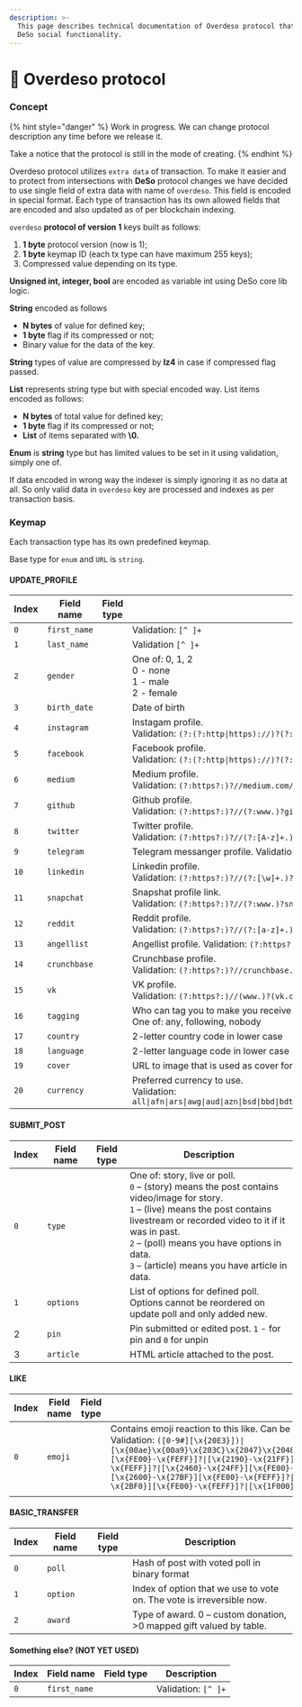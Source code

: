 ```yaml
---
description: >-
  This page describes technical documentation of Overdeso protocol that extends
  DeSo social functionality.
---
```


# 🚀 Overdeso protocol

### Concept

{% hint style="danger" %}
Work in progress. We can change protocol description any time before we release it.&#x20;

Take a notice that the protocol is still in the mode of creating.
{% endhint %}

Overdeso protocol utilizes `extra data` of transaction. To make it easier and to protect from intersections with **DeSo** protocol changes we have decided to use single field of extra data with name of `overdeso`. This field is encoded in special format. Each type of transaction has its own allowed fields that are encoded and also updated as of per blockchain indexing.

`overdeso` **protocol of version 1** keys built as follows:

1. **1 byte** protocol version (now is 1);
2. **1 byte** keymap ID (each tx type can have maximum 255 keys);
3. Compressed value depending on its type.

**Unsigned int, integer, bool** are encoded as variable int using DeSo core lib logic.

**String** encoded as follows

* **N bytes** of value for defined key;
* **1 byte** flag if its compressed or not;
* Binary value for the data of the key.

**String** types of value are compressed by **lz4** in case if compressed flag passed.

**List** represents string type but with special encoded way. List items encoded as follows:

* **N bytes** of total value for defined key;
* **1 byte** flag if its compressed or not;
* **List** of items separated with **\0.**

**Enum** is **string** type but has limited values to be set in it using validation, simply one of.

If data encoded in wrong way the indexer is simply ignoring it as no data at all. So only valid data in `overdeso` key are processed and indexes as per transaction basis.

### Keymap

Each transaction type has its own predefined keymap.

Base type for `enum` and `URL` is `string`.&#x20;

#### UPDATE\_PROFILE

<table><thead><tr><th>Index</th><th>Field name</th><th data-type="select">Field type</th><th>Description</th></tr></thead><tbody><tr><td><code>0</code></td><td><code>first_name</code></td><td></td><td>Validation: <code>[^ ]+</code></td></tr><tr><td><code>1</code></td><td><code>last_name</code></td><td></td><td>Validation <code>[^ ]+</code></td></tr><tr><td><code>2</code></td><td><code>gender</code></td><td></td><td>One of: 0, 1, 2<br>0 - none<br>1 - male<br>2 - female</td></tr><tr><td><code>3</code></td><td><code>birth_date</code></td><td></td><td>Date of birth</td></tr><tr><td><code>4</code></td><td><code>instagram</code></td><td></td><td>Instagam profile.<br>Validation: <code>(?:(?:http|https)://)?(?:www.)?(?:instagram.com|instagr.am|instagr.com)/(\w+)</code></td></tr><tr><td><code>5</code></td><td><code>facebook</code></td><td></td><td>Facebook profile.<br>Validation: <code>(?:(?:http|https)://)?(?:www.)?facebook.com/(?:(?:\w)#!/)?(?:pages/)?(?:[?\w-]/)?(?:profile.php?id=(?=\d.))?([\w-])?</code></td></tr><tr><td><code>6</code></td><td><code>medium</code></td><td></td><td>Medium profile.<br>Validation: <code>(?:https?:)?//medium.com/(?:(?:@(?P[A-z0-9]+))|(?P[a-z-]+))/(?P[a-z0-9-]+)-(?P&#x3C;post_id>[A-z0-9]+)(?:?.*)?</code></td></tr><tr><td><code>7</code></td><td><code>github</code></td><td></td><td>Github profile.<br>Validation: <code>(?:https?:)?//(?:www.)?github.com/(?P[A-z0-9_-]+)/?</code></td></tr><tr><td><code>8</code></td><td><code>twitter</code></td><td></td><td>Twitter profile. <br>Validation: <code>(?:https?:)?//(?:[A-z]+.)?twitter.com/@?(?!home|share|privacy|tos)(?P[A-z0-9_]+)/?</code></td></tr><tr><td><code>9</code></td><td><code>telegram</code></td><td></td><td>Telegram messanger profile. Validation: <code>(?:https?:)?//(?:t(?:elegram)?.me|telegram.org)/(?P[a-z0-9_]{5,32})/?</code></td></tr><tr><td><code>10</code></td><td><code>linkedin</code></td><td></td><td>Linkedin profile.<br>Validation: <code>(?:https?:)?//(?:[\w]+.)?linkedin.com/in/(?P[\w-_À-ÿ%]+)/?</code></td></tr><tr><td><code>11</code></td><td><code>snapchat</code></td><td></td><td>Snapshat profile link.<br>Validation: <code>(?:https?:)?//(?:www.)?snapchat.com/add/(?P[A-z0-9._-]+)/?</code></td></tr><tr><td><code>12</code></td><td><code>reddit</code></td><td></td><td>Reddit profile.<br>Validation: <code>(?:https?:)?//(?:[a-z]+.)?reddit.com/(?:u(?:ser)?)/(?P[A-z0-9-_]*)/?</code></td></tr><tr><td><code>13</code></td><td><code>angellist</code></td><td></td><td>Angellist profile. Validation: <code>(?:https?:)?//angel.co/(?Pu|p)/(?P[A-z0-9_-]+)</code></td></tr><tr><td><code>14</code></td><td><code>crunchbase</code></td><td></td><td>Crunchbase profile.<br>Validation: <code>(?:https?:)?//crunchbase.com/person/(?P[A-z0-9_-]+)</code></td></tr><tr><td><code>15</code></td><td><code>vk</code></td><td></td><td>VK profile.<br>Validation: <code>(?:https?:)//(www.)?(vk.com/)(id\d|[a-zA-z][a-zA-Z0-9_.]{2,})</code></td></tr><tr><td><code>16</code></td><td><code>tagging</code></td><td></td><td>Who can tag you to make you receive notifications of those posts.<br>One of: any, following, nobody</td></tr><tr><td><code>17</code></td><td><code>country</code></td><td></td><td>2-letter country code in lower case</td></tr><tr><td><code>18</code></td><td><code>language</code></td><td></td><td>2-letter language code in lower case</td></tr><tr><td><code>19</code></td><td><code>cover</code></td><td></td><td>URL to image that is used as cover for profile</td></tr><tr><td><code>20</code></td><td><code>currency</code></td><td></td><td>Preferred currency to use.<br>Validation: <code>all|afn|ars|awg|aud|azn|bsd|bbd|bdt|byr|bzd|bmd|bob|bam|bwp|bgn|brl|bnd|khr|cad|kyd|clp|cny|cop|crc|hrk|cup|czk|dkk|dop|xcd|egp|svc|eek|eur|fkp|fjd|ghc|gip|gtq|ggp|gyd|hnl|hkd|huf|isk|inr|idr|irr|imp|ils|jmd|jpy|jep|kzt|kpw|krw|kgs|lak|lvl|lbp|lrd|ltl|mkd|myr|mur|mxn|mnt|mzn|nad|npr|ang|nzd|nio|ngn|nok|omr|pkr|pab|pyg|pen|php|pln|qar|ron|rub|shp|sar|rsd|scr|sgd|sbd|sos|zar|lkr|sek|chf|srd|syp|twd|thb|ttd|try|trl|tvd|uah|gbp|usd|uyu|uzs|vef|vnd|yer|zwd</code></td></tr></tbody></table>

#### SUBMIT\_POST

<table><thead><tr><th>Index</th><th>Field name</th><th data-type="select">Field type</th><th>Description</th></tr></thead><tbody><tr><td><code>0</code></td><td><code>type</code></td><td></td><td>One of: story, live or poll.<br><code>0</code> – (story) means the post contains video/image for story.<br><code>1</code> – (live) means the post contains livestream or recorded video to it if it was in past.<br><code>2</code> – (poll) means you have options in data.<br><code>3</code> – (article) means you have article in data.</td></tr><tr><td><code>1</code></td><td><code>options</code></td><td></td><td>List of options for defined poll. Options cannot be reordered on update poll and only added new.</td></tr><tr><td>2</td><td><code>pin</code></td><td></td><td>Pin submitted or edited post. <code>1</code> - for pin and <code>0</code> for unpin</td></tr><tr><td>3</td><td><code>article</code></td><td></td><td>HTML article attached to the post.</td></tr></tbody></table>

#### LIKE

<table><thead><tr><th>Index</th><th>Field name</th><th data-type="select">Field type</th><th>Description</th></tr></thead><tbody><tr><td><code>0</code></td><td><code>emoji</code></td><td></td><td>Contains emoji reaction to this like. Can be used only on like and skipped on unlike.<br>Validation: <code>([0-9#][\x{20E3}])|[\x{00ae}\x{00a9}\x{203C}\x{2047}\x{2048}\x{2049}\x{3030}\x{303D}\x{2139}\x{2122}\x{3297}\x{3299}][\x{FE00}-\x{FEFF}]?|[\x{2190}-\x{21FF}][\x{FE00}-\x{FEFF}]?|[\x{2300}-\x{23FF}][\x{FE00}-\x{FEFF}]?|[\x{2460}-\x{24FF}][\x{FE00}-\x{FEFF}]?|[\x{25A0}-\x{25FF}][\x{FE00}-\x{FEFF}]?|[\x{2600}-\x{27BF}][\x{FE00}-\x{FEFF}]?|[\x{2900}-\x{297F}][\x{FE00}-\x{FEFF}]?|[\x{2B00}-\x{2BF0}][\x{FE00}-\x{FEFF}]?|[\x{1F000}-\x{1F6FF}][\x{FE00}-\x{FEFF}]?</code></td></tr><tr><td></td><td></td><td></td><td></td></tr></tbody></table>

#### BASIC\_TRANSFER

<table><thead><tr><th>Index</th><th>Field name</th><th data-type="select">Field type</th><th>Description</th></tr></thead><tbody><tr><td><code>0</code></td><td><code>poll</code></td><td></td><td>Hash of post with voted poll in binary format</td></tr><tr><td><code>1</code></td><td><code>option</code></td><td></td><td>Index of option that we use to vote on. The vote is irreversible now.</td></tr><tr><td><code>2</code></td><td><code>award</code></td><td></td><td>Type of award. 0 – custom donation, >0 mapped gift valued by table.</td></tr></tbody></table>

#### Something else?  (NOT YET USED)

<table><thead><tr><th>Index</th><th>Field name</th><th data-type="select">Field type</th><th>Description</th></tr></thead><tbody><tr><td><code>0</code></td><td><code>first_name</code></td><td></td><td>Validation: <code>[^ ]+</code></td></tr></tbody></table>
